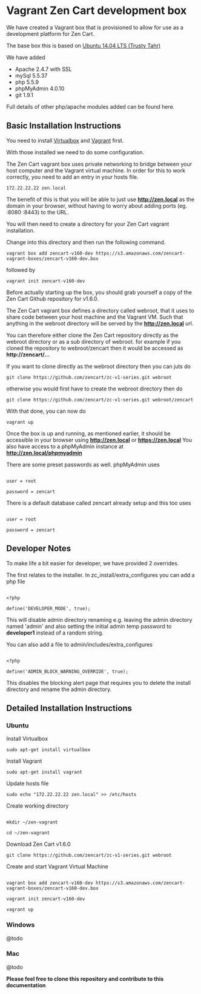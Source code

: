 Vagrant Zen Cart development box
=======

We have created a Vagrant box that is provisioned to allow for use as a development platform for Zen Cart.

The base box this is based on  [Ubuntu 14.04 LTS (Trusty Tahr)](https://vagrantcloud.com/ubuntu/trusty64)

We have added

* Apache 2.4.7 with SSL
* mySql 5.5.37
* php 5.5.9
* phpMyAdmin 4.0.10
* git 1.9.1

Full details of other php/apache modules added can be found here.

Basic Installation Instructions
-------

You need to install [Virtualbox](https://www.virtualbox.org/wiki/Downloads) and [Vagrant](http://www.vagrantup.com/downloads.html) first.

With those installed we need to do some configuration.

The Zen Cart vagrant box uses private networking to bridge between your host computer and the Vagrant virtual machine.
In order for this to work correctly, you need to add an entry in your hosts file.

<pre><code>172.22.22.22 zen.local</code></pre>

The benefit of this is that you will be able to just use **http://zen.local** as the domain in your browser, without having to worry about adding ports (eg. :8080 :8443) to the URL.

You  will then need to create a directory for your Zen Cart vagrant installation.

Change into this directory and then run the following command.

<pre><code>vagrant box add zencart-v160-dev https://s3.amazonaws.com/zencart-vagrant-boxes/zencart-v160-dev.box</code></pre>

followed by

<pre><code>vagrant init zencart-v160-dev</code></pre>

Before actually starting up the box, you should grab yourself a copy of the Zen Cart Github repository for v1.6.0.

The Zen Cart vagrant box defines a directory called webroot, that it uses to share code between your host machine and the Vagrant VM.
Such that anything in the webroot directory will be served by the **http://zen.local** url.

You can therefore either clone the Zen Cart repository directly as the webroot directory or as a sub directory of webroot.
for example if you cloned the repository to webroot/zencart then it would be accessed as **http://zencart/...**

If you want to clone directly as the webroot directory then you can juts do

<pre><code>git clone https://github.com/zencart/zc-v1-series.git webroot</code></pre>

otherwise you would first have to create the webroot directory then do
<pre><code>git clone https://github.com/zencart/zc-v1-series.git webroot/zencart</code></pre>

With that done, you can now do
<pre><code>vagrant up</code></pre>

Once the box is up and running, as mentioned earlier, it should be accessible in your browser using **http://zen.local** or **https://zen.local**
You also have access to a phpMyAdmin instance at **http://zen.local/phpmyadmin**

There are some preset passwords as well.
phpMyAdmin uses
<pre><code>
user = root<br>
password = zencart
</code></pre>

There is a default database called zencart already setup and this too uses
<pre><code>
user = root<br>
password = zencart
</code></pre>

Developer Notes
-------

To make life a bit easier for developer, we have provided 2 overrides.

The first relates to the installer. In zc_install/extra_configures you can add a php file

<pre><code>
&lt;?php <br>
define('DEVELOPER_MODE', true);
</code></pre>

This will disable admin directory renaming e.g. leaving the admin directory named 'admin' and also setting the initial admin temp password to **developer1** instead of a random string.

You can also add a file to admin/includes/extra_configures

<pre><code>
&lt;?php <br>
define('ADMIN_BLOCK_WARNING_OVERRIDE', true);
</code></pre>

This disables the blocking alert page that requires you to  delete the install directory and rename the admin directory.

Detailed Installation Instructions
--------


### Ubuntu ###

Install Virtualbox
<pre><code>sudo apt-get install virtualbox</code></pre>

Install Vagrant
<pre><code>sudo apt-get install vagrant</code></pre>

Update hosts file
<pre><code>sudo echo "172.22.22.22 zen.local" >> /etc/hosts</code></pre>

Create working directory
<pre><code>
mkdir ~/zen-vagrant<br>
cd ~/zen-vagrant</code></pre>

Download Zen Cart v1.6.0
<pre><code>git clone https://github.com/zencart/zc-v1-series.git webroot</code></pre>

Create and start Vagrant Virtual Machine
<pre><code>
vagrant box add zencart-v160-dev https://s3.amazonaws.com/zencart-vagrant-boxes/zencart-v160-dev.box<br>
vagrant init zencart-v160-dev<br>
vagrant up</code></pre>

### Windows ###
@todo
### Mac ###
@todo

**Please feel free to clone this repository and contribute to this documentation**

